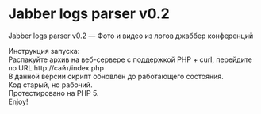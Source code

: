 Jabber logs parser v0.2
=================

Jabber logs parser v0.2  — Фото и видео из логов джаббер конференций

Инструкция запуска:<br>
Распакуйте архив на веб-сервере с поддержкой PHP + curl, перейдите по URL http://сайт/index.php<br>
В данной версии скрипт обновлен до работающего состояния.<br>
Код старый, но рабочий.<br>
Протестировано на PHP 5.<br>
Enjoy!